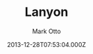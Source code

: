 ---
title: Lanyon
github: 'https://github.com/poole/lanyon'
demo: 'https://lanyon.getpoole.com/'
author: Mark Otto
ssg:
  - Jekyll
cms:
  - No Cms
date: 2013-12-28T07:53:04.000Z
github_branch: master
description: 'A content-first, sliding sidebar theme for Jekyll.'
stale: false
---